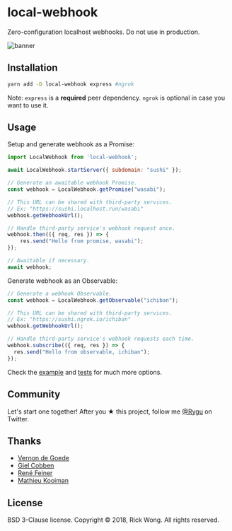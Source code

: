 # local-webhook

Zero-configuration localhost webhooks. Do not use in production.

<p>  
  <img src="https://i.imgur.com/ySm2Noc.png" alt="banner" draggable="false">
</p>

## Installation

```bash
yarn add -D local-webhook express #ngrok
```

Note: `express` is a **required** peer dependency. `ngrok` is optional in case you want to use it.

## Usage

Setup and generate webhook as a Promise:
```js
import LocalWebhook from 'local-webhook';

await LocalWebhook.startServer({ subdomain: "sushi" });

// Generate an awaitable webhook Promise.
const webhook = LocalWebhook.getPromise("wasabi");

// This URL can be shared with third-party services.
// Ex: "https://sushi.localhost.run/wasabi"
webhook.getWebhookUrl(); 

// Handle third-party service's webhook request once.
webhook.then(({ req, res }) => {
    res.send("Hello from promise, wasabi");
});

// Awaitable if necessary.
await webhook;
```

Generate webhook as an Observable:
```js
// Generate a webhook Observable.
const webhook = LocalWebhook.getObservable("ichiban");

// This URL can be shared with third-party services.
// Ex: "https://sushi.ngrok.io/ichiban"
webhook.getWebhookUrl(); 

// Handle third-party service's webhook requests each time.
webhook.subscribe(({ req, res }) => {
  res.send("Hello from observable, ichiban");
});
```

Check the [example](https://github.com/RickWong/local-webhook/blob/master/example.js) and [tests](https://github.com/RickWong/local-webhook/blob/master/LocalWebhook.test.js) for much more options.

## Community

Let's start one together! After you ★ this project, follow me [@Rygu](https://twitter.com/rygu) on Twitter.

## Thanks

- [Vernon de Goede](https://github.com/vernondegoede)
- [Giel Cobben](https://github.com/gielcobben)
- [René Feiner](https://github.com/rfeiner)
- [Mathieu Kooiman](https://github.com/mathieuk)

## License

BSD 3-Clause license. Copyright © 2018, Rick Wong. All rights reserved.
